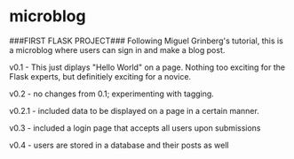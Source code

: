 # microblog
###FIRST FLASK PROJECT###
Following Miguel Grinberg's tutorial, this is a microblog where users can sign in and make a blog post.

v0.1 - This just diplays "Hello World" on a page.  Nothing too exciting for the Flask experts, but definitiely exciting for a novice.

v0.2 - no changes from 0.1; experimenting with tagging.

v0.2.1 - included data to be displayed on a page in a certain manner.

v0.3 - included a login page that accepts all users upon submissions

v0.4 - users are stored in a database and their posts as well
